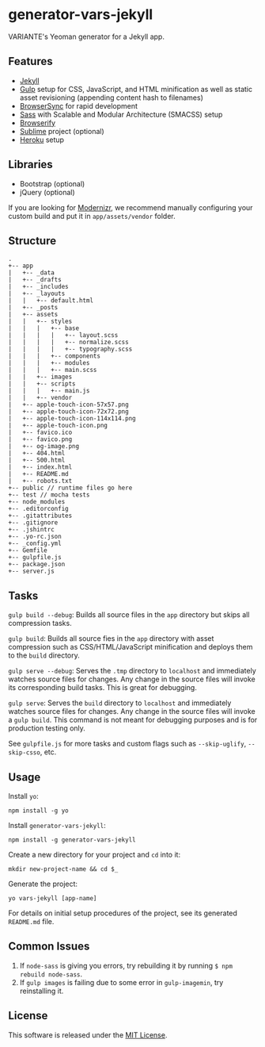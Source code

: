 # generator-vars-jekyll

VARIANTE's Yeoman generator for a Jekyll app.

## Features

- [Jekyll](http://jekyllrb.com)
- [Gulp](http://gulpjs.com) setup for CSS, JavaScript, and HTML minification as well as static asset revisioning (appending content hash to filenames)
- [BrowserSync](http://www.browsersync.io) for rapid development
- [Sass](http://sass-lang.com) with Scalable and Modular Architecture (SMACSS) setup
- [Browserify](http://browserify.org)
- [Sublime](http://www.sublimetext.com) project (optional)
- [Heroku](http://heroku.com) setup

## Libraries

- Bootstrap (optional)
- jQuery (optional)

If you are looking for [Modernizr](http://modernizr.com), we recommend manually configuring your custom build and put it in ```app/assets/vendor``` folder.

## Structure

```
.
+-- app
|   +-- _data
|   +-- _drafts
|   +-- _includes
|   +-- _layouts
|   |   +-- default.html
|   +-- _posts
|   +-- assets
|   |   +-- styles
|   |   |   +-- base
|   |   |   |   +-- layout.scss
|   |   |   |   +-- normalize.scss
|   |   |   |   +-- typography.scss
|   |   |   +-- components
|   |   |   +-- modules
|   |   |   +-- main.scss
|   |   +-- images
|   |   +-- scripts
|   |   |   +-- main.js
|   |   +-- vendor
|   +-- apple-touch-icon-57x57.png
|   +-- apple-touch-icon-72x72.png
|   +-- apple-touch-icon-114x114.png
|   +-- apple-touch-icon.png
|   +-- favico.ico
|   +-- favico.png
|   +-- og-image.png
|   +-- 404.html
|   +-- 500.html
|   +-- index.html
|   +-- README.md
|   +-- robots.txt
+-- public // runtime files go here
+-- test // mocha tests
+-- node_modules
+-- .editorconfig
+-- .gitattributes
+-- .gitignore
+-- .jshintrc
+-- .yo-rc.json
+-- _config.yml
+-- Gemfile
+-- gulpfile.js
+-- package.json
+-- server.js
```

## Tasks

```gulp build --debug```: Builds all source files in the ```app``` directory but skips all compression tasks.

```gulp build```: Builds all source fies in the ```app``` directory with asset compression such as CSS/HTML/JavaScript minification and deploys them to the ```build``` directory.

```gulp serve --debug```: Serves the ```.tmp``` directory to ```localhost``` and immediately watches source files for changes. Any change in the source files will invoke its corresponding build tasks. This is great for debugging.

```gulp serve```: Serves the ```build``` directory to ```localhost``` and immediately watches source files for changes. Any change in the source files will invoke a ```gulp build```. This command is not meant for debugging purposes and is for production testing only.

See ```gulpfile.js``` for more tasks and custom flags such as ```--skip-uglify```, ```--skip-csso```, etc.

## Usage

Install ```yo```:
```
npm install -g yo
```

Install ```generator-vars-jekyll```:
```
npm install -g generator-vars-jekyll
```

Create a new directory for your project and ```cd``` into it:
```
mkdir new-project-name && cd $_
```

Generate the project:
```
yo vars-jekyll [app-name]
```

For details on initial setup procedures of the project, see its generated ```README.md``` file.

## Common Issues

1. If ```node-sass``` is giving you errors, try rebuilding it by running ```$ npm rebuild node-sass```.
2. If ```gulp images``` is failing due to some error in ```gulp-imagemin```, try reinstalling it.

## License

This software is released under the [MIT License](http://opensource.org/licenses/MIT).
